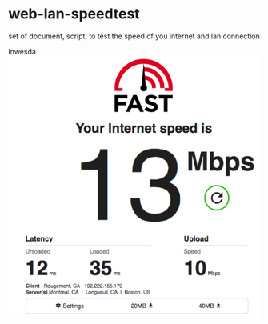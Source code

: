 # web-lan-speedtest
set of document, script, to test the speed of you internet and lan connection


inwesda ![ww.fr](image2.png)
